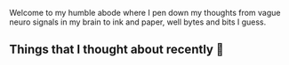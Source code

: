 Welcome to my humble abode where I pen down my thoughts from vague neuro signals in my brain to ink and paper, well bytes and bits I guess. 

## Things that I thought about recently 🤔 
